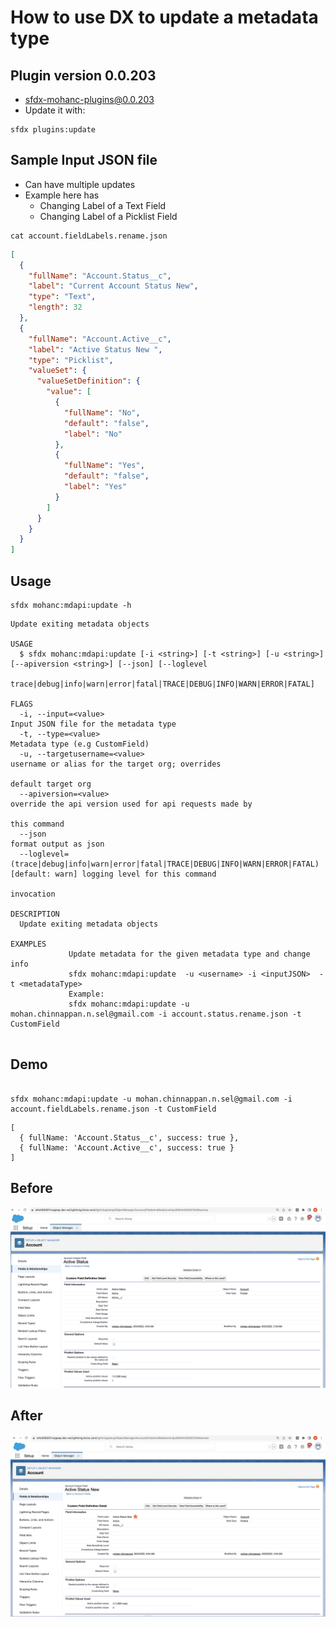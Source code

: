# How to use DX to update a metadata type

## Plugin version 0.0.203
-  sfdx-mohanc-plugins@0.0.203
- Update it with:
```
sfdx plugins:update
```

## Sample Input JSON file
- Can have multiple updates 
- Example here has 
	- Changing Label of a Text Field 
	- Changing Label of a Picklist Field

```
cat account.fieldLabels.rename.json
```
```json
[
  {
    "fullName": "Account.Status__c",
    "label": "Current Account Status New",
    "type": "Text",
    "length": 32
  },
  {
    "fullName": "Account.Active__c",
    "label": "Active Status New ",
    "type": "Picklist",
    "valueSet": {
      "valueSetDefinition": {
        "value": [
          {
            "fullName": "No",
            "default": "false",
            "label": "No"
          },
          {
            "fullName": "Yes",
            "default": "false",
            "label": "Yes"
          }
        ]
      }
    }
  }
]


```
## Usage
```
sfdx mohanc:mdapi:update -h
```
```
Update exiting metadata objects

USAGE
  $ sfdx mohanc:mdapi:update [-i <string>] [-t <string>] [-u <string>] [--apiversion <string>] [--json] [--loglevel
    trace|debug|info|warn|error|fatal|TRACE|DEBUG|INFO|WARN|ERROR|FATAL]

FLAGS
  -i, --input=<value>                                                               Input JSON file for the metadata type
  -t, --type=<value>                                                                Metadata type (e.g CustomField)
  -u, --targetusername=<value>                                                      username or alias for the target org; overrides
                                                                                    default target org
  --apiversion=<value>                                                              override the api version used for api requests made by
                                                                                    this command
  --json                                                                            format output as json
  --loglevel=(trace|debug|info|warn|error|fatal|TRACE|DEBUG|INFO|WARN|ERROR|FATAL)  [default: warn] logging level for this command
                                                                                    invocation

DESCRIPTION
  Update exiting metadata objects

EXAMPLES
             Update metadata for the given metadata type and change info 
             sfdx mohanc:mdapi:update  -u <username> -i <inputJSON>  -t <metadataType>
             Example:
             sfdx mohanc:mdapi:update -u mohan.chinnappan.n.sel@gmail.com -i account.status.rename.json -t CustomField


```

## Demo
```

sfdx mohanc:mdapi:update -u mohan.chinnappan.n.sel@gmail.com -i account.fieldLabels.rename.json -t CustomField
```

```
[
  { fullName: 'Account.Status__c', success: true },
  { fullName: 'Account.Active__c', success: true }
]

```
## Before
![Before Update](img/update-picklist-before-1.png)

## After
![After Update](img/update-after-2.png)


